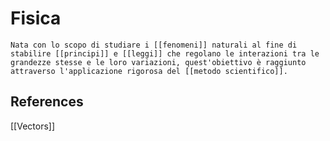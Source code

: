 # Fisica
```ad-def
Nata con lo scopo di studiare i [[fenomeni]] naturali al fine di stabilire [[principi]] e [[leggi]] che regolano le interazioni tra le grandezze stesse e le loro variazioni, quest'obiettivo è raggiunto attraverso l'applicazione rigorosa del [[metodo scientifico]].
```

## References
[[Vectors]]
